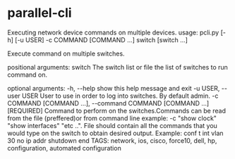 # parallel-cli
Executing network device commands on multiple devices.
usage: pcli.py [-h] [-u USER] -c COMMAND [COMMAND ...] switch [switch ...]

Execute command on multiple switches.

positional arguments:
  switch                The switch list or file the list of switches to run command on.

optional arguments:
  -h, --help            show this help message and exit
  -u USER, --user USER  User to use in order to log into switches. By default admin.
  -c COMMAND [COMMAND ...], --command COMMAND [COMMAND ...]
                        [REQUIRED] Command to perform on the switches.Commands can be read from the file (preffered)or from command line example: -c "show clock" "show interfaces" "etc ..".
                        File should contain all the commands that you would type on the switch to obtain desired output. Example:
                            conf t
                            int vlan 30
                            no ip addr
                            shutdown
                            end
TAGS: network, ios, cisco, force10, dell, hp, configuration, automated configuration
